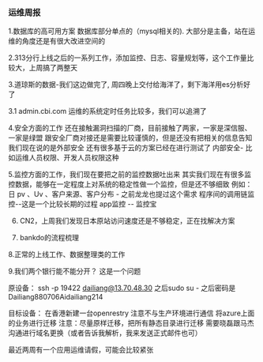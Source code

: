 ### 运维周报

1.数据库的高可用方案
  数据库部分单点的（mysql相关的).
  大部分是主备，站在运维的角度还是有很大改进空间的


2.313分行上线之后的一系列工作，添加监控、日志、容量规划等，这个工作量比较大，上周搞了两整天


3.道琼斯的数据-我们这边做完了, 周四晚上交付给海洋了，剩下海洋用es分析好了


3.1 admin.cbi.com 运维的系统定时任务比较多，我们可以追溯了      


4.安全方面的工作
  还在接触漏洞扫描的厂商，目前接触了两家，一家是深信服、一家是绿盟
  跟安全厂商对接还是需要比较谨慎的，但是还没有把相关的信息告知
  我们现在说的是外部安全
  还有很多基于云的方案已经在进行测试了
  内部安全- 比如运维人员权限、开发人员权限这种
  

 
5.监控方面的工作，我们现在要把之前的监控数据吐出来 
  其实我们现在有很多监控数据，能够在一定程度上对系统的稳定性做一个监控，但是还不够细致
  例如：日 pv 、Uv 、客户来源、客户分布 - 之前龙龙也提过这个需求
  程序间的调用链监控--这是一个比较长期的过程
  app监控 -- 监控宝


         
6. CN2，上周我们发现日本原站访问速度还是不够稳定，正在找解决方案


7. bankdo的流程梳理


8.正常的上线工作、数据整理类的工作

9.我们两个银行能不能分开？ 这是一个问题


   





原设备：
ssh -p 19422 dailiang@13.70.48.30
之后sudo su - 
之后密码是 Dailiang880706Aidailiang214

目标设备：
在香港新建一台openrestry
注意不与生产环境进行通信
	将azure上面的业务进行迁移
注意：尽量原样迁移，把所有静态目录进行迁移
需要晓磊跟马杰沟通进行域名更换（或者告诉我解析，我来发送正式邮件也可）


最近两周有一个应用运维请假，可能会比较紧张


